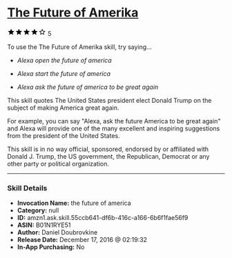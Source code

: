 # [The Future of Amerika](http://alexa.amazon.com/#skills/amzn1.ask.skill.55ccb641-df6b-416c-a166-6b6f1fae56f9)
![4 stars](../../images/ic_star_black_18dp_1x.png)![4 stars](../../images/ic_star_black_18dp_1x.png)![4 stars](../../images/ic_star_black_18dp_1x.png)![4 stars](../../images/ic_star_black_18dp_1x.png)![4 stars](../../images/ic_star_border_black_18dp_1x.png) 5

To use the The Future of Amerika skill, try saying...

* *Alexa open the future of america*

* *Alexa start the future of america*

* *Alexa ask the future of america to be great again*

This skill quotes The United States president elect Donald Trump on the subject of making America great again. 

For example, you can say "Alexa, ask the future America to be great again" and Alexa will provide one of the many excellent and inspiring suggestions from the president of the United States.

This skill is in no way official, sponsored, endorsed by or affiliated with Donald J. Trump, the US government, the Republican, Democrat or any other party or political organization.

***

### Skill Details

* **Invocation Name:** the future of america
* **Category:** null
* **ID:** amzn1.ask.skill.55ccb641-df6b-416c-a166-6b6f1fae56f9
* **ASIN:** B01N1RYE51
* **Author:** Daniel Doubrovkine
* **Release Date:** December 17, 2016 @ 02:19:32
* **In-App Purchasing:** No
